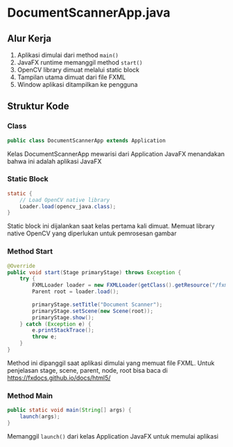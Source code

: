 # DocumentScannerApp.java

## Alur Kerja
1. Aplikasi dimulai dari method `main()`
2. JavaFX runtime memanggil method `start()`
3. OpenCV library dimuat melalui static block
4. Tampilan utama dimuat dari file FXML
5. Window aplikasi ditampilkan ke pengguna

## Struktur Kode

### Class
```java
public class DocumentScannerApp extends Application
```
Kelas DocumentScannerApp  mewarisi dari Application JavaFX menandakan bahwa ini adalah aplikasi JavaFX

### Static Block
```java
static {
    // Load OpenCV native library
    Loader.load(opencv_java.class);
}
```
Static block ini dijalankan saat kelas pertama kali dimuat. Memuat library native OpenCV yang diperlukan untuk pemrosesan gambar

### Method Start
```java
@Override
public void start(Stage primaryStage) throws Exception {
    try {
        FXMLLoader loader = new FXMLLoader(getClass().getResource("/fxml/main_view.fxml"));
        Parent root = loader.load();
        
        primaryStage.setTitle("Document Scanner");
        primaryStage.setScene(new Scene(root));
        primaryStage.show();
    } catch (Exception e) {
        e.printStackTrace();
        throw e;
    }
}
```
Method ini dipanggil saat aplikasi dimulai yang memuat file FXML. Untuk penjelasan stage, scene, parent, node, root bisa baca di https://fxdocs.github.io/docs/html5/ 

### Method Main
```java
public static void main(String[] args) {
    launch(args);
}
```
Memanggil `launch()` dari kelas Application JavaFX untuk memulai aplikasi